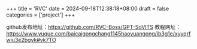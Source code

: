 +++
title = 'RVC'
date = 2024-09-18T12:38:18+08:00
draft = false
categories = ['project']
+++

github发布地址：https://github.com/RVC-Boss/GPT-SoVITS
教程网址：https://www.yuque.com/baicaigongchang1145haoyuangong/ib3g1e/xyyqrfwiu3e2bgyk#vk7TO

